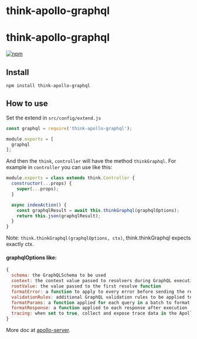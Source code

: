 # think-apollo-graphql

# think-apollo-graphql
[![npm](https://img.shields.io/npm/v/think-apollo-graphql.svg?style=flat-square)](https://www.npmjs.com/package/think-apollo-graphql)

## Install

```
npm install think-apollo-graphql
```
## How to use

Set the extend in `src/config/extend.js`

```js
const graphql = require('think-apollo-graphql');

module.exports = [
  graphql
];
```

And then the `think`, `controller` will have the method `thinkGraphql`. For
example in `controller` you can use like this:


```js
module.exports = class extends think.Controller {
  constructor(...props) {
    super(...props);
  }

  async indexAction() {
    const graphqlResult = await this.thinkGraphql(graphqlOptions);
    return this.json(graphqlResult);
  }
}
```

Note: `think.thinkGraphql(graphqlOptions, ctx)`, think.thinkGraphql expects exactly ctx.


#### graphqlOptions like:

```js
{
  schema: the GraphQLSchema to be used
  context: the context value passed to resolvers during GraphQL execution
  rootValue: the value passed to the first resolve function
  formatError: a function to apply to every error before sending the response to clients
  validationRules: additional GraphQL validation rules to be applied to client-specified queries
  formatParams: a function applied for each query in a batch to format parameters before execution
  formatResponse: a function applied to each response after execution
  tracing: when set to true, collect and expose trace data in the Apollo Tracing format
}
```

More doc at [apollo-server](https://github.com/apollographql/apollo-server).
